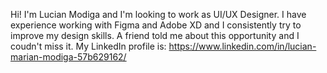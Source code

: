 Hi! I'm Lucian Modiga and I'm looking to work as UI/UX Designer.
I have experience working with Figma and Adobe XD and I consistently try to improve my design skills.
A friend told me about this opportunity and I coudn't miss it.
My LinkedIn profile is: https://www.linkedin.com/in/lucian-marian-modiga-57b629162/
